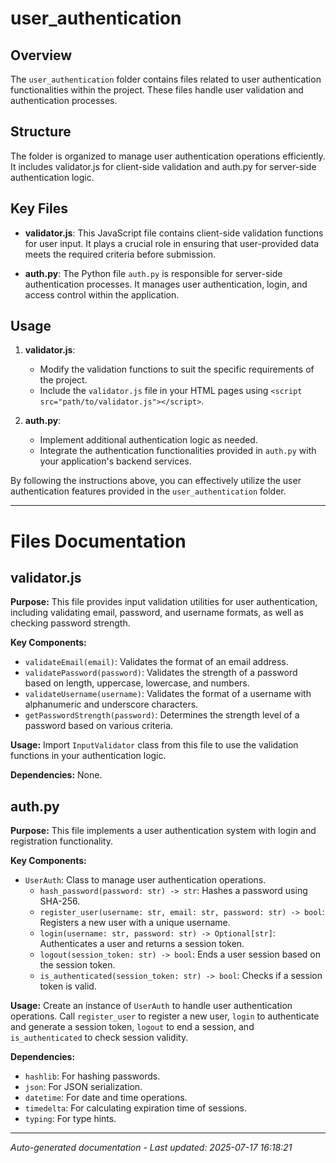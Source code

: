 # user_authentication

## Overview
The `user_authentication` folder contains files related to user authentication functionalities within the project. These files handle user validation and authentication processes.

## Structure
The folder is organized to manage user authentication operations efficiently. It includes validator.js for client-side validation and auth.py for server-side authentication logic.

## Key Files
- **validator.js**: This JavaScript file contains client-side validation functions for user input. It plays a crucial role in ensuring that user-provided data meets the required criteria before submission.
  
- **auth.py**: The Python file `auth.py` is responsible for server-side authentication processes. It manages user authentication, login, and access control within the application.

## Usage
1. **validator.js**:
   - Modify the validation functions to suit the specific requirements of the project.
   - Include the `validator.js` file in your HTML pages using `<script src="path/to/validator.js"></script>`.

2. **auth.py**:
   - Implement additional authentication logic as needed.
   - Integrate the authentication functionalities provided in `auth.py` with your application's backend services.

By following the instructions above, you can effectively utilize the user authentication features provided in the `user_authentication` folder.

---

# Files Documentation

## validator.js

**Purpose:** This file provides input validation utilities for user authentication, including validating email, password, and username formats, as well as checking password strength.

**Key Components:**
- `validateEmail(email)`: Validates the format of an email address.
- `validatePassword(password)`: Validates the strength of a password based on length, uppercase, lowercase, and numbers.
- `validateUsername(username)`: Validates the format of a username with alphanumeric and underscore characters.
- `getPasswordStrength(password)`: Determines the strength level of a password based on various criteria.

**Usage:** Import `InputValidator` class from this file to use the validation functions in your authentication logic.

**Dependencies:** None.

## auth.py

**Purpose:** This file implements a user authentication system with login and registration functionality.

**Key Components:**
- `UserAuth`: Class to manage user authentication operations.
  - `hash_password(password: str) -> str`: Hashes a password using SHA-256.
  - `register_user(username: str, email: str, password: str) -> bool`: Registers a new user with a unique username.
  - `login(username: str, password: str) -> Optional[str]`: Authenticates a user and returns a session token.
  - `logout(session_token: str) -> bool`: Ends a user session based on the session token.
  - `is_authenticated(session_token: str) -> bool`: Checks if a session token is valid.

**Usage:** Create an instance of `UserAuth` to handle user authentication operations. Call `register_user` to register a new user, `login` to authenticate and generate a session token, `logout` to end a session, and `is_authenticated` to check session validity.

**Dependencies:** 
- `hashlib`: For hashing passwords.
- `json`: For JSON serialization.
- `datetime`: For date and time operations.
- `timedelta`: For calculating expiration time of sessions.
- `typing`: For type hints.

---
*Auto-generated documentation - Last updated: 2025-07-17 16:18:21*
